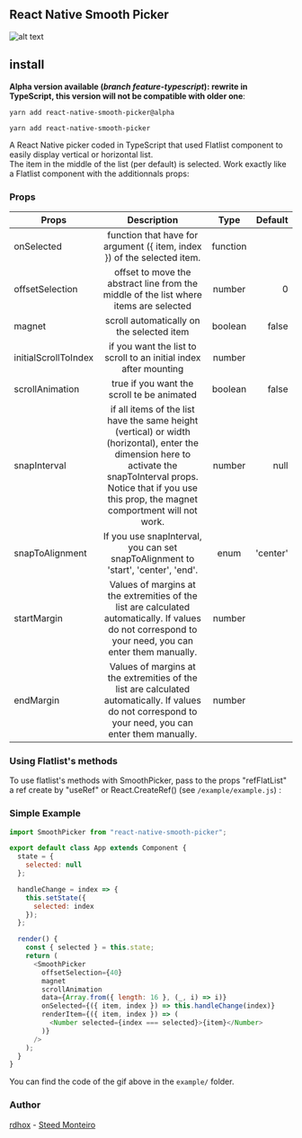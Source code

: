 ## React Native Smooth Picker

[example]: https://github.com/rdhox/react-native-smooth-picker/blob/master/assets/demo.gif "example react-native-smooth-picker"

![alt text][example]

## install

__Alpha version available (*branch feature-typescript*): rewrite in TypeScript, this version will not be compatible with older one__:

```
yarn add react-native-smooth-picker@alpha
```

```
yarn add react-native-smooth-picker
```

A React Native picker coded in TypeScript that used Flatlist component to easily display vertical or horizontal list.  
The item in the middle of the list (per default) is selected. Work exactly like a Flatlist component with the additionnals props:

### Props

| Props                |                                                                                                      Description                                                                                                       |   Type   |  Default |
| -------------------- | :--------------------------------------------------------------------------------------------------------------------------------------------------------------------------------------------------------------------: | :------: | -------: |
| onSelected           |                                                                        function that have for argument ({ item, index }) of the selected item.                                                                         | function |          |
| offsetSelection      |                                                                 offset to move the abstract line from the middle of the list where items are selected                                                                  |  number  |        0 |
| magnet               |                                                                                       scroll automatically on the selected item                                                                                        | boolean  |    false |
| initialScrollToIndex |                                                                           if you want the list to scroll to an initial index after mounting                                                                            |  number  |          |
| scrollAnimation      |                                                                                       true if you want the scroll te be animated                                                                                       | boolean  |    false |
| snapInterval         | if all items of the list have the same height (vertical) or width (horizontal), enter the dimension here to activate the snapToInterval props. Notice that if you use this prop, the magnet comportment will not work. |  number  |     null |
| snapToAlignment      |                                                                   If you use snapInterval, you can set snapToAlignment to 'start', 'center', 'end'.                                                                    |   enum   | 'center' |
| startMargin          |                                 Values of margins at the extremities of the list are calculated automatically. If values do not correspond to your need, you can enter them manually.                                  |  number  |          |
| endMargin            |                                 Values of margins at the extremities of the list are calculated automatically. If values do not correspond to your need, you can enter them manually.                                  |  number  |          |

### Using Flatlist's methods

To use flatlist's methods with SmoothPicker, pass to the props "refFlatList" a ref create by "useRef" or React.CreateRef() (see `/example/example.js`) :


### Simple Example

```javascript
import SmoothPicker from "react-native-smooth-picker";

export default class App extends Component {
  state = {
    selected: null
  };

  handleChange = index => {
    this.setState({
      selected: index
    });
  };

  render() {
    const { selected } = this.state;
    return (
      <SmoothPicker
        offsetSelection={40}
        magnet
        scrollAnimation
        data={Array.from({ length: 16 }, (_, i) => i)}
        onSelected={({ item, index }) => this.handleChange(index)}
        renderItem={({ item, index }) => (
          <Number selected={index === selected}>{item}</Number>
        )}
      />
    );
  }
}
```

You can find the code of the gif above in the `example/` folder.

### Author

[rdhox](https://github.com/rdhox) - [Steed Monteiro](https://github.com/SteedMonteiro)
